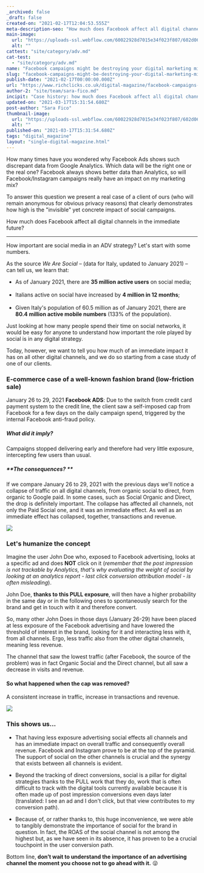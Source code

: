 ```yaml
---
_archived: false
_draft: false
created-on: "2021-02-17T12:04:53.555Z"
meta-description-seo: "How much does Facebook affect all digital channels in an immediate future? We analyzed the e-commerce case of a well-known fashion brand."
main-image:
  url: "https://uploads-ssl.webflow.com/60022928d7015e34f023f807/602d063e8cecbc2404c28ec9_25.jpg"
  alt: ""
cattest: "site/category/adv.md"
cat-test:
  - "site/category/adv.md"
name: "Facebook campaigns might be destroying your digital marketing mix"
slug: "facebook-campaigns-might-be-destroying-your-digital-marketing-mix"
publish-date: "2021-02-17T00:00:00.000Z"
url: "https://www.richclicks.co.uk/digital-magazine/facebook-campaigns-might-be-destroying-your-digital-marketing-mix"
author-2: "site/team/sara-fico.md"
incipit: "Case history: how much does Facebook affect all digital channels in the immediate future?"
updated-on: "2021-03-17T15:31:54.680Z"
post-author: "Sara Fico"
thumbnail-image:
  url: "https://uploads-ssl.webflow.com/60022928d7015e34f023f807/602d063e8cecbc2404c28ec9_25.jpg"
  alt: ""
published-on: "2021-03-17T15:31:54.680Z"
tags: "digital_magazine"
layout: "single-digital-magazine.html"
---
```


How many times have you wondered why Facebook Ads shows such discrepant data from Google Analytics. Which data will be the right one or the real one? Facebook always shows better data than Analytics, so will Facebook/Instagram campaigns really have an impact on my marketing mix?

To answer this question we present a real case of a client of ours (who will remain anonymous for obvious privacy reasons) that clearly demonstrates how high is the "invisible" yet concrete impact of social campaigns.  

How much does Facebook affect all digital channels in the immediate future?  

------------------------------------------------------------------------------

How important are social media in an ADV strategy? Let's start with some numbers.  

As the source _We Are Social_ – (data for Italy, updated to January 2021) – can tell us, we learn that:

*   As of January 2021, there are **35 million active users** on social media;  
    ‍
*   Italians active on social have increased by **4 million in 12 months**;  
    ‍
*   Given Italy's population of 60.5 million as of January 2021, there are **80.4 million active mobile numbers** (133% of the population).

Just looking at how many people spend their time on social networks, it would be easy for anyone to understand how important the role played by social is in any digital strategy.

Today, however, we want to tell you how much of an immediate impact it has on all other digital channels, and we do so starting from a case study of one of our clients.  

### E-commerce case of a well-known fashion brand (low-friction sale)

January 26 to 29, 2021 **Facebook ADS**: Due to the switch from credit card payment system to the credit line, the client saw a self-imposed cap from Facebook for a few days on the daily campaign spend, triggered by the internal Facebook anti-fraud policy.  

##### **What did it imply?**

Campaigns stopped delivering early and therefore had very little exposure, intercepting few users than usual.  

##### **The consequences? **

If we compare January 26 to 29, 2021 with the previous days we'll notice a collapse of traffic on all digital channels, from organic social to direct, from organic to Google paid. In some cases, such as Social Organic and Direct, the drop is definitely important. The collapse has affected all channels, not only the Paid Social one, and it was an immediate effect. As well as an immediate effect has collapsed, together, transactions and revenue.

![](https://uploads-ssl.webflow.com/60022928d7015e34f023f807/602d04bc4c0e2519ae78911f_2.png)

### **Let's humanize the concept**  

Imagine the user John Doe who, exposed to Facebook advertising, looks at a specific ad and does **NOT** click on it (_remember that the post impression is not trackable by Analytics, that's why evaluating the weight of social by looking at an analytics report - last click conversion attribution model - is often misleading_).

John Doe, **thanks to this PULL exposure**, will then have a higher probability in the same day or in the following ones to spontaneously search for the brand and get in touch with it and therefore convert. 

So, many other John Does in those days (January 26-29) have been placed at less exposure of the Facebook advertising and have lowered the threshold of interest in the brand, looking for it and interacting less with it, from all channels. Ergo, less traffic also from the other digital channels, meaning less revenue.

The channel that saw the lowest traffic (after Facebook, the source of the problem) was in fact Organic Social and the Direct channel, but all saw a decrease in visits and revenue.  

#### **So what happened when the cap was removed?**

A consistent increase in traffic, increase in transactions and revenue.

![](https://uploads-ssl.webflow.com/60022928d7015e34f023f807/602d050a2712c1299fea8f44_4.png)

### **This shows us...**

*   That having less exposure advertising social effects all channels and has an immediate impact on overall traffic and consequently overall revenue. Facebook and Instagram prove to be at the top of the pyramid. The support of social on the other channels is crucial and the synergy that exists between all channels is evident.  
      
    
*   Beyond the tracking of direct conversions, social is a pillar for digital strategies thanks to the PULL work that they do, work that is often difficult to track with the digital tools currently available because it is often made up of post impression conversions even days later (translated: I see an ad and I don't click, but that view contributes to my conversion path).  
      
    
*   Because of, or rather thanks to, this huge inconvenience, we were able to tangibly demonstrate the importance of social for the brand in question. In fact, the ROAS of the social channel is not among the highest but, as we have seen in its absence, it has proven to be a crucial touchpoint in the user conversion path.  
    

Bottom line, **don’t wait to understand the importance of an advertising channel the moment you choose not to go ahead with it.** 😜
